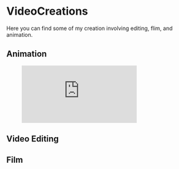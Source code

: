# VideoCreations
Here you can find some of my creation involving editing, flim, and animation.

## Animation

<figure class="video_container">
  <iframe src="https://www.youtube.com/embed/CeoTDofudK4" frameborder="0" allow="accelerometer; autoplay; clipboard-write; encrypted-media; gyroscope; picture-in-picture" frameborder="0" allowfullscreen="true"> </iframe>
</figure> 

## Video Editing


## Film
